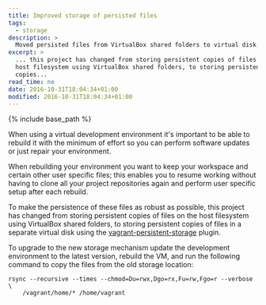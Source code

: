 ```yaml
---
title: Improved storage of persisted files
tags:
  - storage
description: >
  Moved persisted files from VirtualBox shared folders to virtual disk.
excerpt: >
  ... this project has changed from storing persistent copies of files on the
  host filesystem using VirtualBox shared folders, to storing persistent
  copies...
read_time: no
date: 2016-10-31T18:04:34+01:00
modified: 2016-10-31T18:04:34+01:00
---
```


{% include base_path %}

When using a virtual development environment it's important to be able to
rebuild it with the minimum of effort so you can perform software updates or
just repair your environment.

When rebuilding your environment you want to keep your workspace and certain
other user specific files; this enables you to resume working without having to
clone all your project repositories again and perform user specific setup after
each rebuild.

To make the persistence of these files as robust as possible, this project has
changed from storing persistent copies of files on the host filesystem using
VirtualBox shared folders, to storing persistent copies of files in a separate
virtual disk using the
[vagrant-persistent-storage](https://github.com/kusnier/vagrant-persistent-storage)
plugin.

To upgrade to the new storage mechanism update the development environment to
the latest version, rebuild the VM, and run the following command to copy the
files from the old storage location:

```
rsync --recursive --times --chmod=Du=rwx,Dgo=rx,Fu=rw,Fgo=r --verbose \
    /vagrant/home/* /home/vagrant
```
